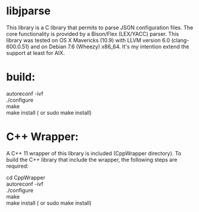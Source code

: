 libjparse
=========

This library is a C library that permits to parse JSON configuration files.
The core functionality is provided by a Bison/Flex (LEX/YACC) parser. This library was tested on OS X Mavericks (10.9)
with LLVM version 6.0 (clang-600.0.51) and on Debian 7.6 (Wheezy) x86_64.
It's my intention extend the support at least for AIX.

build:
======

 autoreconf -ivf<BR>
 ./configure<BR>
 make<BR>
 make install ( or sudo make install)<BR>

C++ Wrapper:
===========

A C++ 11 wrapper of this library is included  (CppWrapper directory).
To build the C++ library that include the wrapper, the following steps are required:

 cd CppWrapper<BR>
 autoreconf -ivf<BR>
 ./configure<BR>
 make <BR>
 make install ( or sudo make install)<BR>
